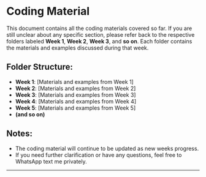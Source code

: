 
# Coding Material

This document contains all the coding materials covered so far. If you are still unclear about any specific section, please refer back to the respective folders labeled **Week 1**, **Week 2**, **Week 3**, and **so on**. Each folder contains the materials and examples discussed during that week.

## Folder Structure:
- **Week 1**: [Materials and examples from Week 1]
- **Week 2**: [Materials and examples from Week 2]
- **Week 3**: [Materials and examples from Week 3]
- **Week 4**: [Materials and examples from Week 4]
- **Week 5**: [Materials and examples from Week 5]
- **(and so on)**

## Notes:
- The coding material will continue to be updated as new weeks progress.
- If you need further clarification or have any questions, feel free to WhatsApp text me privately.

---

